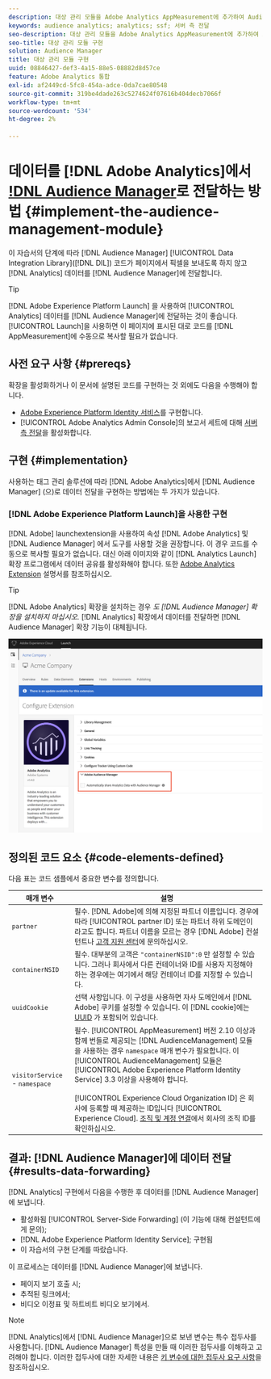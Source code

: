 ```yaml
---
description: 대상 관리 모듈을 Adobe Analytics AppMeasurement에 추가하여 Audience Manager Data Integration Library(DIL) 코드가 페이지에서 픽셀을 전송하도록 하지 않고 Analytics 데이터를 Audience Manager에 전달합니다.
keywords: audience analytics; analytics; ssf; 서버 측 전달
seo-description: 대상 관리 모듈을 Adobe Analytics AppMeasurement에 추가하여 Audience Manager Data Integration Library(DIL) 코드가 페이지에서 픽셀을 전송하도록 하지 않고 Analytics 데이터를 Audience Manager에 전달합니다.
seo-title: 대상 관리 모듈 구현
solution: Audience Manager
title: 대상 관리 모듈 구현
uuid: 08846427-def3-4a15-88e5-08882d8d57ce
feature: Adobe Analytics 통합
exl-id: af2449cd-5fc8-454a-adce-0da7cae80548
source-git-commit: 319be4dade263c5274624f07616b404decb7066f
workflow-type: tm+mt
source-wordcount: '534'
ht-degree: 2%

---
```


# 데이터를 [!DNL Adobe Analytics]에서 [!DNL Audience Manager](으)로 전달하는 방법 {#implement-the-audience-management-module}

이 자습서의 단계에 따라 [!DNL Audience Manager] [!UICONTROL Data Integration Library]([!DNL DIL]) 코드가 페이지에서 픽셀을 보내도록 하지 않고 [!DNL Analytics] 데이터를 [!DNL Audience Manager]에 전달합니다.

>[!TIP]
>
>[!DNL Adobe Experience Platform Launch] 을 사용하여 [!UICONTROL Analytics] 데이터를 [!DNL Audience Manager]에 전달하는 것이 좋습니다. [!UICONTROL Launch]을 사용하면 이 페이지에 표시된 대로 코드를 [!DNL AppMeasurement]에 수동으로 복사할 필요가 없습니다.

## 사전 요구 사항 {#prereqs}

확장을 활성화하거나 이 문서에 설명된 코드를 구현하는 것 외에도 다음을 수행해야 합니다.

* [Adobe Experience Platform Identity 서비스](https://experienceleague.adobe.com/docs/id-service/using/home.html)를 구현합니다.
* [!UICONTROL Adobe Analytics Admin Console]의 보고서 세트에 대해 [서버측 전달](https://docs.adobe.com/help/en/analytics/admin/admin-tools/server-side-forwarding/ssf.html)을 활성화합니다.

## 구현 {#implementation}

사용하는 태그 관리 솔루션에 따라 [!DNL Adobe Analytics]에서 [!DNL Audience Manager] (으)로 데이터 전달을 구현하는 방법에는 두 가지가 있습니다.

### [!DNL Adobe Experience Platform Launch]을 사용한 구현

[!DNL Adobe] launchextension을 사용하여  [](https://experienceleague.adobe.com/docs/launch/using/home.html?lang=en) 속성  [!DNL Adobe Analytics] 및 [!DNL Audience Manager] 에서 도구를 사용할 것을 권장합니다. 이 경우 코드를 수동으로 복사할 필요가 없습니다. 대신 아래 이미지와 같이 [!DNL Analytics Launch] 확장 프로그램에서 데이터 공유를 활성화해야 합니다. 또한 [Adobe Analytics Extension](https://experienceleague.adobe.com/docs/launch/using/extensions-ref/adobe-extension/analytics-extension/overview.html#adobe-audience-manager) 설명서를 참조하십시오.

>[!TIP]
>
>[!DNL Adobe Analytics] 확장을 설치하는 경우 *도 [!DNL Audience Manager] 확장을 설치하지 마십시오.* [!DNL Analytics] 확장에서 데이터를 전달하면 [!DNL Audience Manager] 확장 기능이 대체됩니다.

![Adobe Analytics 확장에서 Audience Manager으로 데이터 공유를 활성화하는 방법](/help/using/integration/assets/analytics-to-aam.png)

## 정의된 코드 요소 {#code-elements-defined}

다음 표는 코드 샘플에서 중요한 변수를 정의합니다.

| 매개 변수 | 설명 |
|--- |--- |
| `partner` | 필수. [!DNL Adobe]에 의해 지정된 파트너 이름입니다. 경우에 따라 [!UICONTROL partner ID] 또는 파트너 하위 도메인이라고도 합니다.  파트너 이름을 모르는 경우 [!DNL Adobe] 컨설턴트나 [고객 지원 센터](https://helpx.adobe.com/kr/marketing-cloud/contact-support.html)에 문의하십시오. |
| `containerNSID` | 필수. 대부분의 고객은 `"containerNSID":0` 만 설정할 수 있습니다. 그러나 회사에서 다른 컨테이너와 ID를 사용자 지정해야 하는 경우에는 여기에서 해당 컨테이너 ID를 지정할 수 있습니다. |
| `uuidCookie` | 선택 사항입니다. 이 구성을 사용하면 자사 도메인에서 [!DNL Adobe] 쿠키를 설정할 수 있습니다. 이 [!DNL cookie]에는 [UUID](../../reference/ids-in-aam.md) 가 포함되어 있습니다. |
| `visitorService` - `namespace` | 필수. [!UICONTROL AppMeasurement] 버전 2.10 이상과 함께 번들로 제공되는 [!DNL AudienceManagement] 모듈을 사용하는 경우 `namespace` 매개 변수가 필요합니다. 이 [!UICONTROL AudienceManagement] 모듈은 [!UICONTROL Adobe Experience Platform Identity Service] 3.3 이상을 사용해야 합니다. <br><br> [!UICONTROL Experience Cloud Organization ID] 은 회사에 등록할 때 제공하는 ID입니다  [!UICONTROL Experience Cloud]. [조직 및 계정 연결](https://experienceleague.adobe.com/docs/core-services/interface/manage-users-and-products/organizations.html)에서 회사의 조직 ID를 확인하십시오. |

## 결과: [!DNL Audience Manager]에 데이터 전달 {#results-data-forwarding}

[!DNL Analytics] 구현에서 다음을 수행한 후 데이터를 [!DNL Audience Manager]에 보냅니다.

* 활성화됨 [!UICONTROL Server-Side Forwarding] (이 기능에 대해 컨설턴트에게 문의);
* [!DNL Adobe Experience Platform Identity Service]; 구현됨
* 이 자습서의 구현 단계를 따랐습니다.

이 프로세스는 데이터를 [!DNL Audience Manager]에 보냅니다.

* 페이지 보기 호출 시;
* 추적된 링크에서;
* 비디오 이정표 및 하트비트 비디오 보기에서.

>[!NOTE]
>
>[!DNL Analytics]에서 [!DNL Audience Manager]으로 보낸 변수는 특수 접두사를 사용합니다. [!DNL Audience Manager] 특성을 만들 때 이러한 접두사를 이해하고 고려해야 합니다. 이러한 접두사에 대한 자세한 내용은 [키 변수에 대한 접두사 요구 사항](../../features/traits/trait-variable-prefixes.md)을 참조하십시오.
